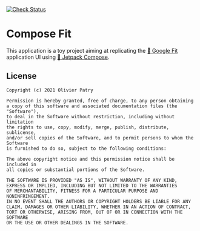 [![Check Status](https://github.com/opatry/jetpack-compose-google-fit-clone/workflows/Check/badge.svg)](https://github.com/opatry/jetpack-compose-google-fit-clone/actions/workflows/Check.yaml)

# Compose Fit

This application is a toy project aiming at replicating the [💚 Google Fit](https://www.google.com/fit/) application UI using [🚀 Jetpack Compose](https://developer.android.com/jetpack/compose).


## License

```
Copyright (c) 2021 Olivier Patry

Permission is hereby granted, free of charge, to any person obtaining
a copy of this software and associated documentation files (the "Software"),
to deal in the Software without restriction, including without limitation
the rights to use, copy, modify, merge, publish, distribute, sublicense,
and/or sell copies of the Software, and to permit persons to whom the Software
is furnished to do so, subject to the following conditions:

The above copyright notice and this permission notice shall be included in
all copies or substantial portions of the Software.

THE SOFTWARE IS PROVIDED "AS IS", WITHOUT WARRANTY OF ANY KIND,
EXPRESS OR IMPLIED, INCLUDING BUT NOT LIMITED TO THE WARRANTIES
OF MERCHANTABILITY, FITNESS FOR A PARTICULAR PURPOSE AND NONINFRINGEMENT.
IN NO EVENT SHALL THE AUTHORS OR COPYRIGHT HOLDERS BE LIABLE FOR ANY
CLAIM, DAMAGES OR OTHER LIABILITY, WHETHER IN AN ACTION OF CONTRACT,
TORT OR OTHERWISE, ARISING FROM, OUT OF OR IN CONNECTION WITH THE SOFTWARE
OR THE USE OR OTHER DEALINGS IN THE SOFTWARE.
```
